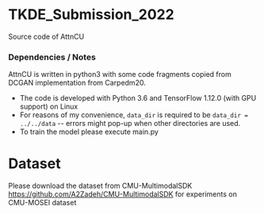 # TKDE_Submission_2022
Source code of AttnCU


### Dependencies / Notes
AttnCU is written in python3 with some code fragments copied from DCGAN implementation from Carpedm20.
  - The code is developed with Python 3.6 and TensorFlow 1.12.0 (with GPU support) on Linux
  - For reasons of my convenience, `data_dir` is required to be `data_dir = ../../data` -- errors might pop-up when other directories are used.
  - To train the model please execute main.py
  
 
 # Dataset
 Please download the dataset from CMU-MultimodalSDK https://github.com/A2Zadeh/CMU-MultimodalSDK for experiments on CMU-MOSEI dataset
